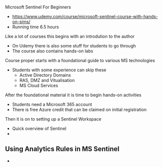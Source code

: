 Microsoft Sentinel For Beginners
  - https://www.udemy.com/course/microsoft-sentinel-course-with-hands-on-sims/
  - Running time 6.5 hours

Like a lot of courses this begins with an introdution to the author
  - On Udemy there is also some stuff for students to go through
  - The course also contains hands-on labs

Course proper starts with a foundational guide to various MS technologies
  - Students with some experience can skip these
    - Active Directory Domains
    - RAS, DMZ and Vitualisation
    - MS Cloud Services

After the foundational material it is time to begin hands-on activities
  - Students need a Microsoft 365 account
  - There is free Azure credit that can be claimed on initial registration

Then it is on to setting up a Sentinel Workspace
  - Quick overview of Sentinel
  - 

Using Analytics Rules in MS Sentinel
  -
  -
